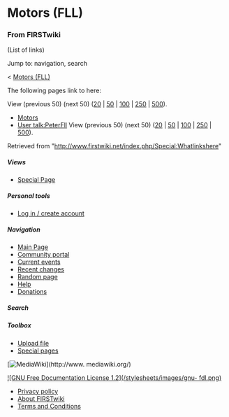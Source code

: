 # Motors (FLL)

### From FIRSTwiki

(List of links)

Jump to: navigation, search

&lt; [Motors (FLL)](/index.php?title=Motors_%28FLL%29&redirect=no "Motors
\(FLL\)" )  

The following pages link to here:

View (previous 50) (next 50)
([20](/index.php?title=Special:Whatlinkshere/Motors_%28FLL%29&limit=20&from=0
"Special:Whatlinkshere/Motors \(FLL\)" ) |
[50](/index.php?title=Special:Whatlinkshere/Motors_%28FLL%29&limit=50&from=0
"Special:Whatlinkshere/Motors \(FLL\)" ) |
[100](/index.php?title=Special:Whatlinkshere/Motors_%28FLL%29&limit=100&from=0
"Special:Whatlinkshere/Motors \(FLL\)" ) |
[250](/index.php?title=Special:Whatlinkshere/Motors_%28FLL%29&limit=250&from=0
"Special:Whatlinkshere/Motors \(FLL\)" ) |
[500](/index.php?title=Special:Whatlinkshere/Motors_%28FLL%29&limit=500&from=0
"Special:Whatlinkshere/Motors \(FLL\)" )).

  * [Motors](/index.php/Motors "Motors" )
  * [User talk:PeterFll](/index.php/User_talk:PeterFll "User talk:PeterFll" )
View (previous 50) (next 50)
([20](/index.php?title=Special:Whatlinkshere/Motors_%28FLL%29&limit=20&from=0
"Special:Whatlinkshere/Motors \(FLL\)" ) |
[50](/index.php?title=Special:Whatlinkshere/Motors_%28FLL%29&limit=50&from=0
"Special:Whatlinkshere/Motors \(FLL\)" ) |
[100](/index.php?title=Special:Whatlinkshere/Motors_%28FLL%29&limit=100&from=0
"Special:Whatlinkshere/Motors \(FLL\)" ) |
[250](/index.php?title=Special:Whatlinkshere/Motors_%28FLL%29&limit=250&from=0
"Special:Whatlinkshere/Motors \(FLL\)" ) |
[500](/index.php?title=Special:Whatlinkshere/Motors_%28FLL%29&limit=500&from=0
"Special:Whatlinkshere/Motors \(FLL\)" )).

Retrieved from "<http://www.firstwiki.net/index.php/Special:Whatlinkshere>"

##### Views

  * [Special Page](/index.php/Special:Whatlinkshere/Motors_%28FLL%29)

##### Personal tools

  * [Log in / create account](/index.php?title=Special:Userlogin&returnto=Special:Whatlinkshere)

[](/index.php/Main_Page "Main Page" )

##### Navigation

  * [Main Page](/index.php/Main_Page)
  * [Community portal](/index.php/FIRSTwiki:Community_portal)
  * [Current events](/index.php/Current_events)
  * [Recent changes](/index.php/Special:Recentchanges)
  * [Random page](/index.php/Special:Random)
  * [Help](/index.php/Help:Contents)
  * [Donations](/index.php/FIRSTwiki:Site_support)

##### Search



##### Toolbox

  * [Upload file](/index.php/Special:Upload)
  * [Special pages](/index.php/Special:Specialpages)

[![MediaWiki](/skins/common/images/poweredby_mediawiki_88x31.png)](http://www.
mediawiki.org/)

[![GNU Free Documentation License 1.2](/stylesheets/images/gnu-
fdl.png)](http://www.gnu.org/copyleft/fdl.html)

  * [Privacy policy](/index.php/FIRSTwiki:Privacy_policy "FIRSTwiki:Privacy policy" )
  * [About FIRSTwiki](/index.php/FIRSTwiki:About "FIRSTwiki:About" )
  * [Terms and Conditions](/index.php/FIRSTwiki:Terms_and_conditions "FIRSTwiki:Terms and conditions" )


